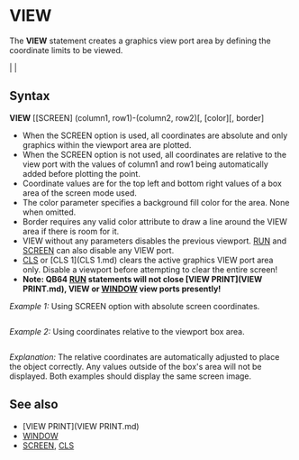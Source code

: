 # VIEW

The **VIEW** statement creates a graphics view port area by defining the coordinate limits to be viewed.

  

|  |

## Syntax

**VIEW** [[SCREEN] (column1, row1)-(column2, row2)[, [color][, border]
  

* When the SCREEN option is used, all coordinates are absolute and only graphics within the viewport area are plotted.
* When the SCREEN option is not used, all coordinates are relative to the view port with the values of column1 and row1 being automatically added before plotting the point.
* Coordinate values are for the top left and bottom right values of a box area of the screen mode used.
* The color parameter specifies a background fill color for the area. None when omitted.
* Border requires any valid color attribute to draw a line around the VIEW area if there is room for it.
* VIEW without any parameters disables the previous viewport. [RUN](RUN.md) and [SCREEN](SCREEN.md) can also disable any VIEW port.
* [CLS](CLS.md) or [CLS 1](CLS 1.md) clears the active graphics VIEW port area only. Disable a viewport before attempting to clear the entire screen!
* **Note: QB64 [RUN](RUN.md) statements will not close [VIEW PRINT](VIEW PRINT.md), VIEW or [WINDOW](WINDOW.md) view ports presently!**

  

*Example 1:* Using SCREEN option with absolute screen coordinates.

```  SCREEN 12  VIEW SCREEN (200, 200)-(400, 400), 1, 9 ' blue BG with light blue border  CIRCLE (220, 220), 20, 11 ' using the actual screen coordinates  
```

  

*Example 2:* Using coordinates relative to the viewport box area.

```  SCREEN 12  VIEW (200, 200)-(400, 400), 1, 9  CIRCLE (20, 20), 20, 11 ' using coordinates inside of the viewport  
```

*Explanation:* The relative coordinates are automatically adjusted to place the object correctly. Any values outside of the box's area will not be displayed. Both examples should display the same screen image.
  

## See also

* [VIEW PRINT](VIEW PRINT.md)
* [WINDOW](WINDOW.md)
* [SCREEN](SCREEN.md), [CLS](CLS.md)

  
